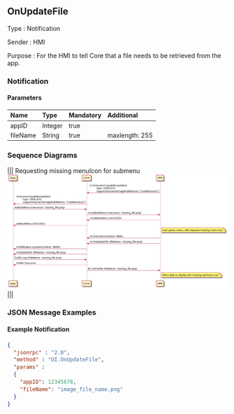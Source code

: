 ## OnUpdateFile

Type
: Notification

Sender
: HMI

Purpose
: For the HMI to tell Core that a file needs to be retrieved from the app.

### Notification

#### Parameters

|Name|Type|Mandatory|Additional|
|:---|:---|:--------|:---------|
|appID|Integer|true||
|fileName|String|true|maxlength: 255|

### Sequence Diagrams

|||
Requesting missing menuIcon for submenu 
![OnUpdateFile](./assets/OnUpdateFile.png)
|||


### JSON Message Examples

#### Example Notification

```json
{
  "jsonrpc" : "2.0",
  "method" : "UI.OnUpdateFile",
  "params" :
  {
    "appID": 12345678,
    "fileName": "image_file_name.png"
  }
}
```

